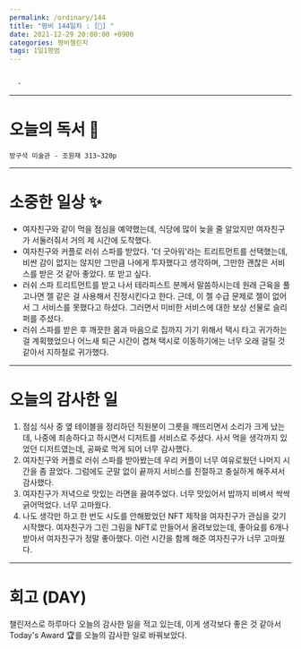 ```yaml
---
permalink: /ordinary/144
title: "평비 144일차 : [🧳] "
date: 2021-12-29 20:00:00 +0900
categories: 평비챌린지
tags: 1일1평범
---
```

```

  - 
```

---
# 오늘의 독서 📕
`방구석 미술관 - 조원재 313~320p`  

---
# 소중한 일상 ✨
- 여자친구와 같이 먹을 점심을 예약했는데, 식당에 많이 늦을 줄 알았지만 여자친구가 서둘러줘서 거의 제 시간에 도착했다.
- 여자친구와 커플로 러쉬 스파를 받았다. '더 굿아워'라는 트리트먼트를 선택했는데, 비싼 감이 없지는 않지만 그만큼 나에게 투자했다고 생각하며, 그만한 괜찮은 서비스를 받은 것 같아 좋았다. 또 받고 싶다.
- 러쉬 스파 트리트먼트를 받고 나서 테라피스트 분께서 말씀하시는데 원래 근육을 풀고나면 젤 같은 걸 사용해서 진정시킨다고 한다. 근데, 이 젤 수급 문제로 젤이 없어서 그 서비스를 못했다고 하셨다. 그러면서 미비한 서비스에 대한 보상 선물로 슬리퍼를 주셨다.
- 러쉬 스파를 받은 후 깨끗한 몸과 마음으로 집까지 가기 위해서 택시 타고 귀가하는 걸 계획했었으나 어느새 퇴근 시간이 겹쳐 택시로 이동하기에는 너무 오래 걸릴 것 같아서 지하철로 귀가했다.

---
# 오늘의 감사한 일
1. 점심 식사 중 옆 테이블을 정리하던 직원분이 그릇을 깨뜨리면서 소리가 크게 났는데, 나중에 죄송하다고 하시면서 디저트를 서비스로 주셨다. 사서 먹을 생각까지 있었던 디저트였는데, 공짜로 먹게 되어 너무 감사했다.  
2. 여자친구와 커플로 러쉬 스파를 받아봤는데 우리 커플이 너무 여유로웠던 나머지 시간을 좀 끌었다. 그럼에도 군말 없이 끝까지 서비스를 친절하고 충실하게 해주셔서 감사했다.  
3. 여자친구가 저녁으로 맛있는 라면을 끓여주었다. 너무 맛있어서 밥까지 비벼서 싹싹 긁어먹었다. 너무 고마웠다.  
4. 나도 생각만 하고 한 번도 시도를 안해봤었던 NFT 제작을 여자친구가 관심을 갖기 시작했다. 여자친구가 그린 그림을 NFT로 만들어서 올려보았는데, 좋아요를 6개나 받아서 여자친구가 정말 좋아했다. 이런 시간을 함께 해준 여자친구가 너무 고마웠다.  

---
# 회고 (DAY)
챌린저스로 하루마다 오늘의 감사한 일을 적고 있는데, 이게 생각보다 좋은 것 같아서 Today's Award 🏆를 오늘의 감사한 일로 바꿔보았다.